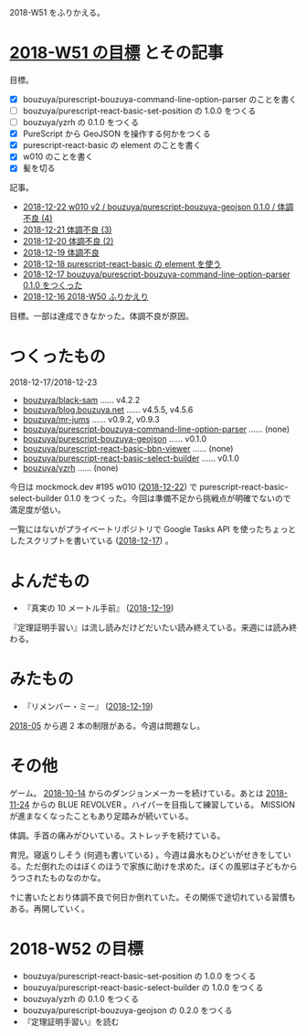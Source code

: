 2018-W51 をふりかえる。

# [2018-W51 の目標][2018-12-16] とその記事

目標。

- [x] bouzuya/purescript-bouzuya-command-line-option-parser のことを書く
- [ ] bouzuya/purescript-react-basic-set-position の 1.0.0 をつくる
- [ ] bouzuya/yzrh の 0.1.0 をつくる
- [x] PureScript から GeoJSON を操作する何かをつくる
- [x] purescript-react-basic の element のことを書く
- [x] w010 のことを書く
- [x] 髪を切る

記事。

- [2018-12-22 w010 v2 / bouzuya/purescript-bouzuya-geojson 0.1.0 / 体調不良 (4)][2018-12-22]
- [2018-12-21 体調不良 (3)][2018-12-21]
- [2018-12-20 体調不良 (2)][2018-12-20]
- [2018-12-19 体調不良][2018-12-19]
- [2018-12-18 purescript-react-basic の element を使う][2018-12-18]
- [2018-12-17 bouzuya/purescript-bouzuya-command-line-option-parser 0.1.0 をつくった][2018-12-17]
- [2018-12-16 2018-W50 ふりかえり][2018-12-16]

目標。一部は達成できなかった。体調不良が原因。

# つくったもの

2018-12-17/2018-12-23

- [bouzuya/black-sam][] …… v4.2.2
- [bouzuya/blog.bouzuya.net][] …… v4.5.5, v4.5.6
- [bouzuya/mr-jums][] …… v0.9.2, v0.9.3
- [bouzuya/purescript-bouzuya-command-line-option-parser][] …… (none)
- [bouzuya/purescript-bouzuya-geojson][] …… v0.1.0
- [bouzuya/purescript-react-basic-bbn-viewer][] …… (none)
- [bouzuya/purescript-react-basic-select-builder][] …… v0.1.0
- [bouzuya/yzrh][] …… (none)

今日は mockmock.dev #195 w010 ([2018-12-22][]) で purescript-react-basic-select-builder 0.1.0 をつくった。今回は準備不足から挑戦点が明確でないので満足度が低い。

一覧にはないがプライベートリポジトリで Google Tasks API を使ったちょっとしたスクリプトを書いている ([2018-12-17][]) 。

# よんだもの

- 『真実の 10 メートル手前』 ([2018-12-19][])

『定理証明手習い』は流し読みだけどだいたい読み終えている。来週には読み終わる。

# みたもの

- 『リメンバー・ミー』 ([2018-12-19][])

[2018-05][2018-04-30] から週 2 本の制限がある。今週は問題なし。

# その他

ゲーム。 [2018-10-14][] からのダンジョンメーカーを続けている。あとは [2018-11-24][] からの BLUE REVOLVER 。ハイパーを目指して練習している。 MISSION が進まなくなったこともあり足踏みが続いている。

体調。手首の痛みがひいている。ストレッチを続けている。

育児。寝返りしそう (何週も書いている) 。今週は鼻水もひどいがせきをしている。ただ倒れたのはぼくのほうで家族に助けを求めた。ぼくの風邪は子どもからうつされたものなのかな。

↑に書いたとおり体調不良で何日か倒れていた。その関係で途切れている習慣もある。再開していく。

# 2018-W52 の目標

- bouzuya/purescript-react-basic-set-position の 1.0.0 をつくる
- bouzuya/purescript-react-basic-select-builder の 1.0.0 をつくる
- bouzuya/yzrh の 0.1.0 をつくる
- bouzuya/purescript-bouzuya-geojson の 0.2.0 をつくる
- 『定理証明手習い』を読む

[2018-04-30]: https://blog.bouzuya.net/2018/04/30/
[2018-10-14]: https://blog.bouzuya.net/2018/10/14/
[2018-11-24]: https://blog.bouzuya.net/2018/11/24/
[2018-12-16]: https://blog.bouzuya.net/2018/12/16/
[2018-12-17]: https://blog.bouzuya.net/2018/12/17/
[2018-12-18]: https://blog.bouzuya.net/2018/12/18/
[2018-12-19]: https://blog.bouzuya.net/2018/12/19/
[2018-12-20]: https://blog.bouzuya.net/2018/12/20/
[2018-12-21]: https://blog.bouzuya.net/2018/12/21/
[2018-12-22]: https://blog.bouzuya.net/2018/12/22/
[bouzuya/black-sam]: https://github.com/bouzuya/black-sam
[bouzuya/blog.bouzuya.net]: https://github.com/bouzuya/blog.bouzuya.net
[bouzuya/mr-jums]: https://github.com/bouzuya/mr-jums
[bouzuya/purescript-bouzuya-command-line-option-parser]: https://github.com/bouzuya/purescript-bouzuya-command-line-option-parser
[bouzuya/purescript-bouzuya-geojson]: https://github.com/bouzuya/purescript-bouzuya-geojson
[bouzuya/purescript-react-basic-bbn-viewer]: https://github.com/bouzuya/purescript-react-basic-bbn-viewer
[bouzuya/purescript-react-basic-select-builder]: https://github.com/bouzuya/purescript-react-basic-select-builder
[bouzuya/yzrh]: https://github.com/bouzuya/yzrh
